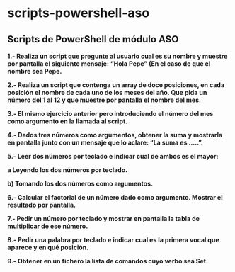 # scripts-powershell-aso
## Scripts de PowerShell de módulo ASO

**1.- Realiza un script que pregunte al usuario cual es su nombre y muestre por pantalla el siguiente mensaje: “Hola Pepe” (En el caso de que el nombre sea Pepe.**

**2.- Realiza un script que contenga un array de doce posiciones, en cada posición el nombre de cada uno de los meses del año. Que pida un número del 1 al 12 y que muestre por pantalla el nombre del mes.**

**3.- El mismo ejercicio anterior pero introduciendo el número del mes como argumento en la llamada al script.**

**4.- Dados tres números como argumentos, obtener la suma y mostrarla en pantalla junto con un mensaje que lo aclare: “La suma es …..”.**

**5.- Leer dos números por teclado e indicar cual de ambos es el mayor:**

**a Leyendo los dos números por teclado.**

**b) Tomando los dos números como argumentos.**

**6.- Calcular el factorial de un número dado como argumento. Mostrar el resultado por pantalla.**

**7.- Pedir un número por teclado y mostrar en pantalla la tabla de multiplicar de ese número.**

**8.- Pedir una palabra por teclado e indicar cual es la primera vocal que aparece y en qué posición.**

**9.- Obtener en un fichero la lista de comandos cuyo verbo sea Set.**